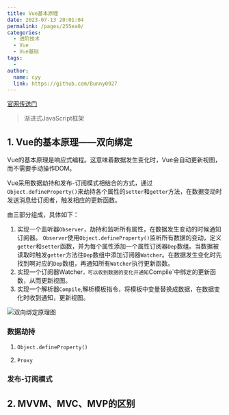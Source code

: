 ```yaml
---
title: Vue基本原理
date: 2023-07-13 20:01:04
permalink: /pages/255ea0/
categories:
  - 进阶技术
  - Vue
  - Vue基础
tags:
  - 
author: 
  name: cyy
  link: https://github.com/Bunny0927
---
```


[官网传送门](https://cn.vuejs.org/)

> 渐进式JavaScript框架

## 1. Vue的基本原理——双向绑定

Vue的基本原理是响应式编程。这意味着数据发生变化时，Vue会自动更新视图，而不需要手动操作DOM。

Vue采用数据劫持和发布-订阅模式相结合的方式，通过`Object.defineProperty()`来劫持各个属性的`setter`和`getter`方法，在数据变动时发送消息给订阅者，触发相应的更新函数。

由三部分组成，具体如下：

1. 实现一个监听器`Observer`，劫持和监听所有属性，在数据发生变动的时候通知订阅器。
   `Observer`使用`Object.defineProperty()`监听所有数据的变动，定义`getter`和`setter`函数，并为每个属性添加一个属性订阅器`Dep`数组。当数据被读取时触发`getter`方法往`Dep`数组中添加订阅器`Watcher`。在数据发生变化时先找到啊对应的`Dep`数组，再通知所有`Watcher`执行更新函数。
2. 实现一个订阅器Watcher`，可以收到数据的变化并通知`Compile`中绑定的更新函数，从而更新视图。
3. 实现一个解析器`Compile`,解析模板指令，将模板中变量替换成数据，在数据变化时收到通知，更新视图。

![双向绑定原理图](https://cdn.jsdelivr.net/gh/Bunny0927/resource@main/images/blog/vue/image1.png)

### 数据劫持

1. `Object.defineProperty()`

2. `Proxy`

### 发布-订阅模式

## 2. MVVM、MVC、MVP的区别
